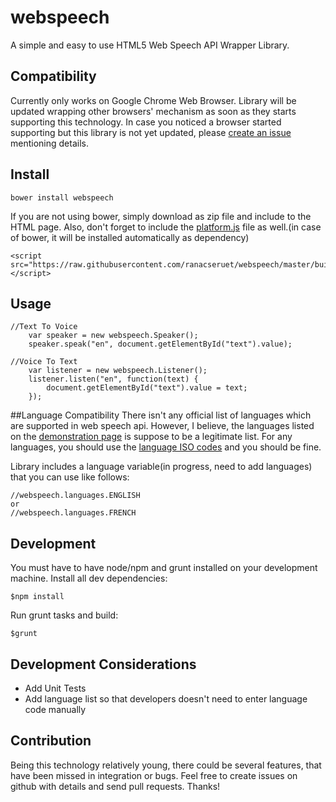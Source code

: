 webspeech
=========

A simple and easy to use HTML5 Web Speech API Wrapper Library.

## Compatibility
Currently only works on Google Chrome Web Browser. Library will be updated wrapping other browsers' mechanism as soon as they starts supporting this technology. In case you noticed a browser started supporting but this library is not yet updated, please [create an issue](https://github.com/ranacseruet/webspeech/issues) mentioning details.

## Install
```
bower install webspeech
```
If you are not using bower, simply download as zip file and include to the HTML page. Also, don't forget to include the [platform.js](https://github.com/bestiejs/platform.js) file as well.(in case of bower, it will be installed automatically as dependency)

```
<script src="https://raw.githubusercontent.com/ranacseruet/webspeech/master/build/webspeech.min.js"></script>
```

## Usage

```
//Text To Voice
    var speaker = new webspeech.Speaker();
    speaker.speak("en", document.getElementById("text").value);

//Voice To Text
    var listener = new webspeech.Listener();
    listener.listen("en", function(text) {
        document.getElementById("text").value = text;
    });
```

##Language Compatibility
There isn't any official list of languages which are supported in web speech api. However, I believe, the languages listed on the
[demonstration page](https://www.google.com/intl/en/chrome/demos/speech.html) is suppose to be a legitimate list. For any languages,
you should use the [language ISO codes](https://en.wikipedia.org/wiki/List_of_ISO_639-1_codes) and you should be fine.

Library includes a language variable(in progress, need to add languages)
that you can use like follows:

```
//webspeech.languages.ENGLISH
or
//webspeech.languages.FRENCH
```


## Development
You must have to have node/npm and grunt installed on your development machine.
Install all dev dependencies:
```
$npm install
```
Run grunt tasks and build:
```
$grunt
```

## Development Considerations
- Add Unit Tests
- Add language list so that developers doesn't need to enter language code manually

## Contribution
Being this technology relatively young, there could be several features, that have been missed in integration or bugs. Feel free to create issues on
github with details and send pull requests. Thanks!
